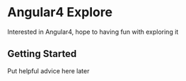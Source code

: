# Angular4 Explore
Interested in Angular4, hope to having fun with exploring it

## Getting Started
Put helpful advice here later 